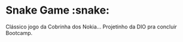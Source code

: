 <h1>Snake Game :snake:</h1>

<p>Clássico jogo da Cobrinha dos Nokia... Projetinho da DIO pra concluir Bootcamp.